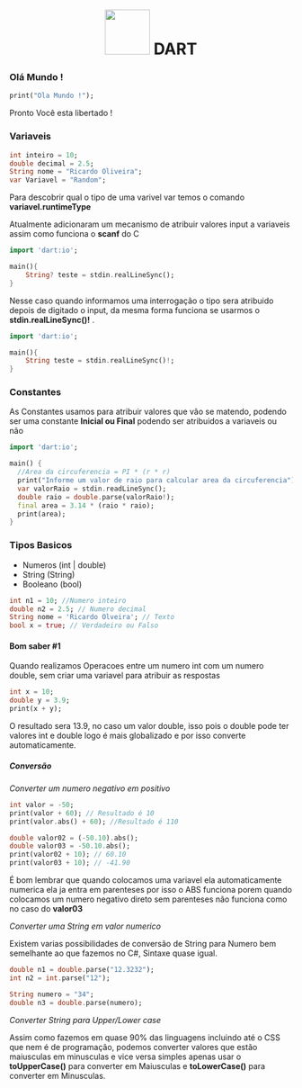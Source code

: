 <h1 align="center"><img src="https://camo.githubusercontent.com/831fcb3aa1e35685a351128ada1c6555843bc0220020b74fbb1a50f7b91b077f/68747470733a2f2f6477676c6f676f2e636f6d2f77702d636f6e74656e742f75706c6f6164732f323031382f30332f446172745f6c6f676f2e706e67"  height="80px" > DART </h1> 

### Olá Mundo !
````dart
print("Ola Mundo !");
````
Pronto Você esta libertado ! 


### Variaveis
````dart
int inteiro = 10;
double decimal = 2.5;
String nome = "Ricardo Oliveira";
var Variavel = "Random";
````
Para descobrir qual o tipo  de uma varivel var temos o comando **variavel.runtimeType**

Atualmente adicionaram um mecanismo de atribuir valores input a variaveis assim como funciona o **scanf** do C

```dart
import 'dart:io';

main(){
    String? teste = stdin.realLineSync();
}
```
Nesse caso quando informamos uma interrogação o tipo sera atribuido depois de digitado o input, da mesma forma funciona se usarmos o **stdin.realLineSync()!** .

```dart
import 'dart:io';

main(){
    String teste = stdin.realLineSync()!;
}
```



### Constantes
As Constantes usamos para atribuir valores que vão se matendo, podendo ser uma constante **Inicial ou Final** podendo ser atribuidos a variaveis ou não 

```dart
import 'dart:io';

main() {
  //Area da circuferencia = PI * (r * r)
  print("Informe um valor de raio para calcular area da circuferencia");
  var valorRaio = stdin.readLineSync();
  double raio = double.parse(valorRaio!);
  final area = 3.14 * (raio * raio);
  print(area);
}
```

### Tipos Basicos
- Numeros (int | double)
- String (String)
- Booleano (bool)

```dart
int n1 = 10; //Numero inteiro
double n2 = 2.5; // Numero decimal 
String nome = 'Ricardo Olveira'; // Texto
bool x = true; // Verdadeiro ou Falso
```

#### Bom saber  #1
Quando realizamos Operacoes entre um numero int com um numero double, sem criar uma variavel para atribuir as respostas
```dart
int x = 10;
double y = 3.9;
print(x + y);
```
O resultado sera 13.9, no caso um valor double, isso pois o double pode ter valores int e double logo é mais globalizado e por isso converte automaticamente.

##### Conversão

*Converter um numero negativo em positivo* 
```dart
int valor = -50;
print(valor + 60); // Resultado é 10
print(valor.abs() + 60); //Resultado é 110

double valor02 = (-50.10).abs();
double valor03 = -50.10.abs();
print(valor02 + 10); // 60.10
print(valor03 + 10); // -41.90
```
É bom lembrar que quando colocamos uma variavel ela automaticamente numerica ela ja entra em parenteses por isso o ABS funciona porem quando colocamos um numero negativo direto sem parenteses não funciona como no caso do **valor03**

*Converter uma String em valor numerico*


Existem varias possibilidades de conversão de String para Numero bem semelhante ao que fazemos no C#, Sintaxe quase igual.

```dart
double n1 = double.parse("12.3232");
int n2 = int.parse("12");

String numero = "34";
double n3 = double.parse(numero);
```

*Converter String para Upper/Lower case*

Assim como fazemos em quase 90% das linguagens incluindo até o CSS que nem é de programação, podemos converter valores que estão maiusculas em minusculas e vice versa simples apenas usar o **toUpperCase()** para converter em Maiusculas e **toLowerCase()** para converter em Minusculas.

```dart













